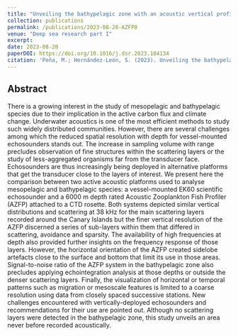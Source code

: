 ```yaml
---
title: "Unveiling the bathypelagic zone with an acoustic vertical profiler"
collection: publications
permalink: /publications/2023-08-28-AZFP0
venue: "Deep sea research part I"
excerpt: 
date: 2023-08-28
paperDOI: https://doi.org/10.1016/j.dsr.2023.104134
citation: 'Peña, M.; Hernández-León, S. (2023). Unveiling the bathypelagic zone with an acoustic vertical profiler. Deep Sea Research Part I, 2023, 200, 104134 (2023). DOI: https://doi.org/10.1016/j.dsr.2023.104134'
---
```


## Abstract
There is a growing interest in the study of mesopelagic and bathypelagic species due to their implication in the active carbon flux and climate change. Underwater acoustics is one of the most efficient methods to study such widely distributed communities. However, there are several challenges among which the reduced spatial resolution with depth for vessel-mounted echosounders stands out. The increase in sampling volume with range precludes observation of fine structures within the scattering layers or the study of less-aggregated organisms far from the transducer face. Echosounders are thus increasingly being deployed in alternative platforms that get the transducer close to the layers of interest. We present here the comparison between two active acoustic platforms used to analyse mesopelagic and bathypelagic species: a vessel-mounted EK60 scientific echosounder and a 6000 m depth rated Acoustic Zooplankton Fish Profiler (AZFP) attached to a CTD rosette. Both systems depicted similar vertical distributions and scattering at 38 kHz for the main scattering layers recorded around the Canary Islands but the finer vertical resolution of the AZFP discerned a series of sub-layers within them that differed in scattering, avoidance and sparsity. The availability of high frequencies at depth also provided further insights on the frequency response of those layers. However, the horizontal orientation of the AZFP created sidelobe artefacts close to the surface and bottom that limit its use in those areas. Signal-to-noise ratio of the AZFP system in the bathypelagic zone also precludes applying echointegration analysis at those depths or outside the denser scattering layers. Finally, the visualization of horizontal or temporal patterns such as migration or mesoscale features is limited to a coarse resolution using data from closely spaced successive stations. New challenges encountered with vertically-deployed echosounders and recommendations for their use are pointed out. Although no scattering layers were detected in the bathypelagic zone, this study unveils an area never before recorded acoustically.

